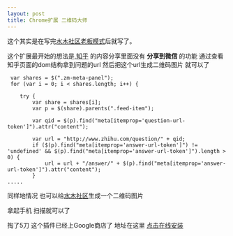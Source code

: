 ```yaml
---
layout: post
title: Chrome扩展 二维码大师
---
```




这个其实是在写完[水木社区老板模式](http://cobola.github.io/2014/08/07/chrome-plugin-smth-boosmode.html)后就写了。

这个扩展最开始的想法是,[知乎](http://zhihu.com) 的内容分享里面没有 **分享到微信** 的功能 通过查看知乎页面的dom结构拿到问题的url 然后把这个url生成二维码图片 就可以了



 	 var shares = $(".zm-meta-panel");
 	 for (var i = 0; i < shares.length; i++) {

	    try {
    	  	var share = shares[i];
      		var p = $(share).parents(".feed-item");

	        var qid = $(p).find("meta[itemprop='question-url-token']").attr("content");

      		var url = "http://www.zhihu.com/question/" + qid;
      		if ($(p).find("meta[itemprop='answer-url-token']") != 'undefined' && $(p).find("meta[itemprop='answer-url-token']").length > 0) {
        		url = url + "/answer/" + $(p).find("meta[itemprop='answer-url-token']").attr("content");
      		}
	.....


同样地情况 也可以给[水木社区](http://www.newsmth.net)生成一个二维码图片

拿起手机 扫描就可以了

掏了5刀 这个插件已经上Google商店了 地址在这里 [点击在线安装](https://chrome.google.com/webstore/detail/qrcode-master/eandllggnghikbggfgifghhbhfahojfm?hl=zh-CN)







